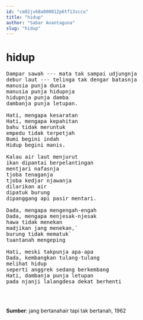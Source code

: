 ```yaml
---
id: "cm02jv68a000012p6tf13sccu"
title: "hidup"
author: "Sabar Anantaguna"
slug: "hidup"
---
```


# hidup

<pre>
Dampar sawah --- mata tak sampai udjungnja
debur laut --- telinga tak dengar batasnja
manusia punja dunia
manusia punja hidupnja
hidupnja punja damba
dambanja punja letupan.

Hati, mengapa kesaratan
Hati, mengapa kepahitan
bahu tidak meruntuk
empedu tidak terpetjah
Bumi begini indah
Hidup begini manis.

Kalau air laut menjurut
ikan dipantai berpelantingan
mentjari nafasnja
tjoba tenaganja
tjoba kedjar njawanja
dilarikan air
dipatuk burung
dipanggang api pasir mentari.

Dada, mengapa mengengah-engah
Dada, mengapa menjesak-njesak
hawa tidak menekan
madjikan jang menekan,`
burung tidak mematuk`
tuantanah mengeping

Hati, meski takpunja apa-apa
Dada, kembangkan tulang-tulang
melihat hidup
seperti anggrek sedang berkembang
Hati, dambanja punja letupan
pada njanji lalangdesa dekat berhenti
</pre>
<br/><br/>

**Sumber**: jang bertanahair tapi tak bertanah, 1962

